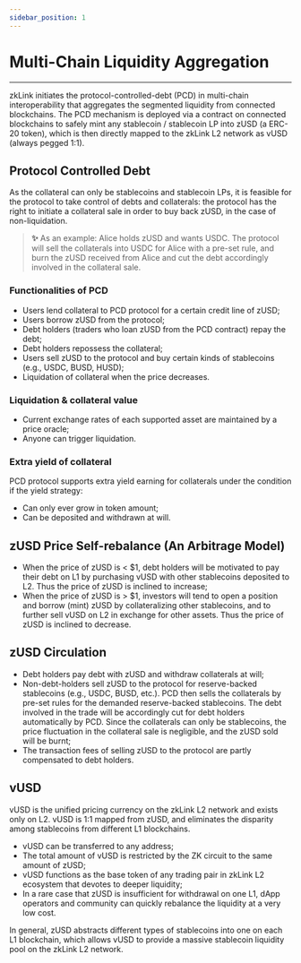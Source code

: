 ```yaml
---
sidebar_position: 1
---
```


# Multi-Chain Liquidity Aggregation
---
zkLink initiates the protocol-controlled-debt (PCD) in  multi-chain interoperability that aggregates the segmented liquidity from connected blockchains. The PCD mechanism is deployed via a contract on connected blockchains to safely mint any stablecoin / stablecoin LP into zUSD (a ERC-20 token), which is then directly mapped to the zkLink L2 network as vUSD (always pegged 1:1).

## Protocol Controlled Debt

As the collateral can only be stablecoins and stablecoin LPs, it is feasible for the protocol to take control of debts and collaterals: the protocol has the right to initiate a collateral sale  in order to buy back zUSD, in the case of non-liquidation.

> **✨** As an example: Alice holds zUSD and wants USDC. The protocol will sell the collaterals into USDC for Alice with a pre-set rule, and burn the zUSD received from Alice and cut the debt accordingly involved in the collateral sale.   

### Functionalities of PCD
- Users lend collateral to PCD protocol for a certain credit line of zUSD;
- Users borrow zUSD from the protocol;
- Debt holders (traders who loan zUSD from the PCD contract) repay the debt;
- Debt holders repossess the collateral;
- Users sell zUSD to the protocol and buy certain kinds of stablecoins (e.g., USDC, BUSD, HUSD);
- Liquidation of collateral when the price decreases.

### Liquidation & collateral value
- Current exchange rates of each supported asset are maintained by a price oracle;
- Anyone can trigger liquidation.

### Extra yield of collateral
PCD protocol supports extra yield earning for collaterals under the condition if the yield strategy:
- Can only ever grow in token amount;
- Can be deposited and withdrawn at will.

## zUSD Price Self-rebalance (An Arbitrage Model)
- When the price of zUSD is < $1, debt holders will be motivated to pay their debt on L1 by purchasing vUSD with other stablecoins deposited to L2. Thus the price of zUSD is inclined to increase;
- When the price of zUSD is > $1, investors will tend to open a position and borrow (mint) zUSD by collateralizing other stablecoins, and to further sell vUSD on L2 in exchange for other assets. Thus the price of zUSD is inclined to decrease.

## zUSD Circulation
- Debt holders pay debt with zUSD and withdraw collaterals at will;
- Non-debt-holders sell zUSD to the protocol for reserve-backed stablecoins (e.g., USDC, BUSD, etc.). PCD then sells the collaterals by pre-set rules for the demanded reserve-backed stablecoins. The debt involved in the trade will be accordingly cut for debt holders automatically by PCD. Since the collaterals can only be stablecoins, the price fluctuation in the collateral sale is negligible, and the zUSD sold will be burnt;
- The transaction fees of selling zUSD to the protocol are partly compensated to debt holders.

## vUSD
vUSD is the unified pricing currency on the zkLink L2 network and exists only on L2. vUSD is 1:1 mapped from zUSD, and eliminates the disparity among stablecoins from different L1 blockchains.
- vUSD can be transferred to any address;
- The total amount of vUSD is restricted by the ZK circuit to the same amount of zUSD;
- vUSD functions as the base token of any trading pair in zkLink L2 ecosystem that devotes to deeper liquidity;
- In a rare case that zUSD is insufficient for withdrawal on one L1, dApp operators and community can quickly rebalance the liquidity at a very low cost.

In general, zUSD abstracts different types of stablecoins into one on each L1 blockchain, which allows vUSD to provide a massive stablecoin liquidity pool on the zkLink L2 network.
